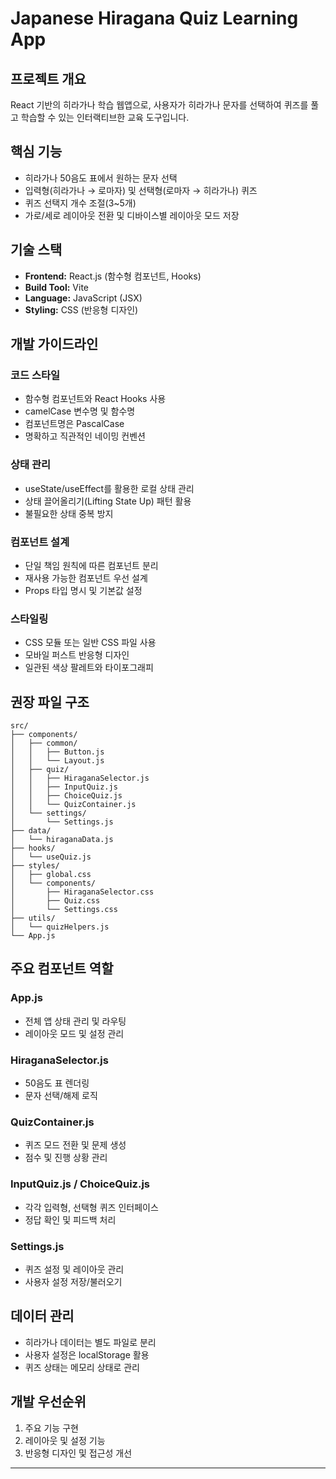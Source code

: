 # Japanese Hiragana Quiz Learning App

## 프로젝트 개요
React 기반의 히라가나 학습 웹앱으로, 사용자가 히라가나 문자를 선택하여 퀴즈를 풀고 학습할 수 있는 인터랙티브한 교육 도구입니다.

## 핵심 기능
- 히라가나 50음도 표에서 원하는 문자 선택
- 입력형(히라가나 → 로마자) 및 선택형(로마자 → 히라가나) 퀴즈
- 퀴즈 선택지 개수 조절(3~5개)
- 가로/세로 레이아웃 전환 및 디바이스별 레이아웃 모드 저장

## 기술 스택
- **Frontend:** React.js (함수형 컴포넌트, Hooks)
- **Build Tool:** Vite
- **Language:** JavaScript (JSX)
- **Styling:** CSS (반응형 디자인)

## 개발 가이드라인

### 코드 스타일
- 함수형 컴포넌트와 React Hooks 사용
- camelCase 변수명 및 함수명
- 컴포넌트명은 PascalCase
- 명확하고 직관적인 네이밍 컨벤션

### 상태 관리
- useState/useEffect를 활용한 로컬 상태 관리
- 상태 끌어올리기(Lifting State Up) 패턴 활용
- 불필요한 상태 중복 방지

### 컴포넌트 설계
- 단일 책임 원칙에 따른 컴포넌트 분리
- 재사용 가능한 컴포넌트 우선 설계
- Props 타입 명시 및 기본값 설정

### 스타일링
- CSS 모듈 또는 일반 CSS 파일 사용
- 모바일 퍼스트 반응형 디자인
- 일관된 색상 팔레트와 타이포그래피

## 권장 파일 구조
```
src/
├── components/
│   ├── common/
│   │   ├── Button.js
│   │   └── Layout.js
│   ├── quiz/
│   │   ├── HiraganaSelector.js
│   │   ├── InputQuiz.js
│   │   ├── ChoiceQuiz.js
│   │   └── QuizContainer.js
│   └── settings/
│       └── Settings.js
├── data/
│   └── hiraganaData.js
├── hooks/
│   └── useQuiz.js
├── styles/
│   ├── global.css
│   └── components/
│       ├── HiraganaSelector.css
│       ├── Quiz.css
│       └── Settings.css
├── utils/
│   └── quizHelpers.js
└── App.js
```

## 주요 컴포넌트 역할

### App.js
- 전체 앱 상태 관리 및 라우팅
- 레이아웃 모드 및 설정 관리

### HiraganaSelector.js
- 50음도 표 렌더링
- 문자 선택/해제 로직

### QuizContainer.js
- 퀴즈 모드 전환 및 문제 생성
- 점수 및 진행 상황 관리

### InputQuiz.js / ChoiceQuiz.js
- 각각 입력형, 선택형 퀴즈 인터페이스
- 정답 확인 및 피드백 처리

### Settings.js
- 퀴즈 설정 및 레이아웃 관리
- 사용자 설정 저장/불러오기

## 데이터 관리
- 히라가나 데이터는 별도 파일로 분리
- 사용자 설정은 localStorage 활용
- 퀴즈 상태는 메모리 상태로 관리

## 개발 우선순위
1. 주요 기능 구현
2. 레이아웃 및 설정 기능
3. 반응형 디자인 및 접근성 개선

---